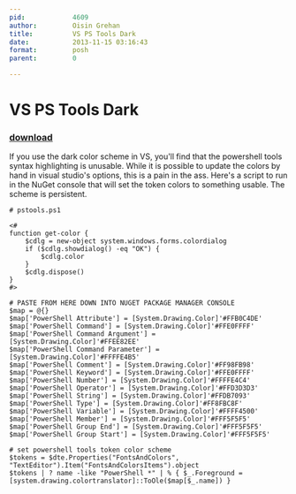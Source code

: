 ```yaml
---
pid:            4609
author:         Oisin Grehan
title:          VS PS Tools Dark
date:           2013-11-15 03:16:43
format:         posh
parent:         0

---
```


# VS PS Tools Dark

### [download](Scripts\4609.ps1)

If you use the dark color scheme in VS, you'll find that the powershell tools syntax highlighting is unusable. While it is possible to update the colors by hand in visual studio's options, this is a pain in the ass. Here's a script to run in the NuGet console that will set the token colors to something usable. The scheme is persistent.

```posh
# pstools.ps1

<#
function get-color {
    $cdlg = new-object system.windows.forms.colordialog
    if ($cdlg.showdialog() -eq "OK") {
        $cdlg.color
    }
    $cdlg.dispose()
}
#>

# PASTE FROM HERE DOWN INTO NUGET PACKAGE MANAGER CONSOLE
$map = @{}
$map['PowerShell Attribute'] = [System.Drawing.Color]'#FFB0C4DE'
$map['PowerShell Command'] = [System.Drawing.Color]'#FFE0FFFF'
$map['PowerShell Command Argument'] = [System.Drawing.Color]'#FFEE82EE'
$map['PowerShell Command Parameter'] = [System.Drawing.Color]'#FFFFE4B5'
$map['PowerShell Comment'] = [System.Drawing.Color]'#FF98FB98'
$map['PowerShell Keyword'] = [System.Drawing.Color]'#FFE0FFFF'
$map['PowerShell Number'] = [System.Drawing.Color]'#FFFFE4C4'
$map['PowerShell Operator'] = [System.Drawing.Color]'#FFD3D3D3'
$map['PowerShell String'] = [System.Drawing.Color]'#FFDB7093'
$map['PowerShell Type'] = [System.Drawing.Color]'#FF8FBC8F'
$map['PowerShell Variable'] = [System.Drawing.Color]'#FFFF4500'
$map['PowerShell Member'] = [System.Drawing.Color]'#FFF5F5F5'
$map['PowerShell Group End'] = [System.Drawing.Color]'#FFF5F5F5'
$map['PowerShell Group Start'] = [System.Drawing.Color]'#FFF5F5F5'

# set powershell tools token color scheme
$tokens = $dte.Properties("FontsAndColors", "TextEditor").Item("FontsAndColorsItems").object
$tokens | ? name -like "PowerShell *" | % { $_.Foreground = [system.drawing.colortranslator]::ToOle($map[$_.name]) }
```
